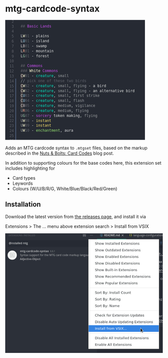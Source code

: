 # mtg-cardcode-syntax

![Example image](./example.jpeg)

Adds an MTG cardcode syntax to `.mtgset` files, based on the markup described in the [Nuts & Bolts: Card Codes](https://magic.wizards.com/en/articles/archive/making-magic/nuts-bolts-card-codes-2009-01-12) blog post.

In addition to supporting colours for the base codes here, this extension set includes highlighting for

-   Card types
-   Leywords
-   Colours (W/U/B/R/G, White/Blue/Black/Red/Green)

## Installation

Download the latest version from [the releases page](https://github.com/Adjective-Object/mtg-cardcode-syntax/releases), and install it via

Extensions > The ... menu above extension search > Install from VSIX

![Installation Guide](./install_guide.jpeg)
